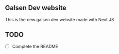 ## Galsen Dev website

This is the new galsen dev website made with Next JS

## TODO

- [ ] Complete the README
